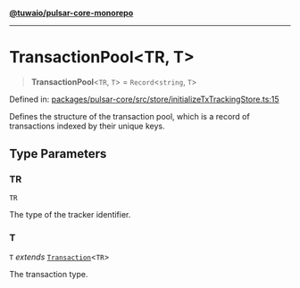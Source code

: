[**@tuwaio/pulsar-core-monorepo**](../../../README.md)

***

# TransactionPool\<TR, T\>

> **TransactionPool**\<`TR`, `T`\> = `Record`\<`string`, `T`\>

Defined in: [packages/pulsar-core/src/store/initializeTxTrackingStore.ts:15](https://github.com/TuwaIO/pulsar-core/blob/bf888b7cba0c2ed8046a56f4a3dbf1e64f61c8e9/packages/pulsar-core/src/store/initializeTxTrackingStore.ts#L15)

Defines the structure of the transaction pool, which is a record of transactions indexed by their unique keys.

## Type Parameters

### TR

`TR`

The type of the tracker identifier.

### T

`T` *extends* [`Transaction`](Transaction.md)\<`TR`\>

The transaction type.
